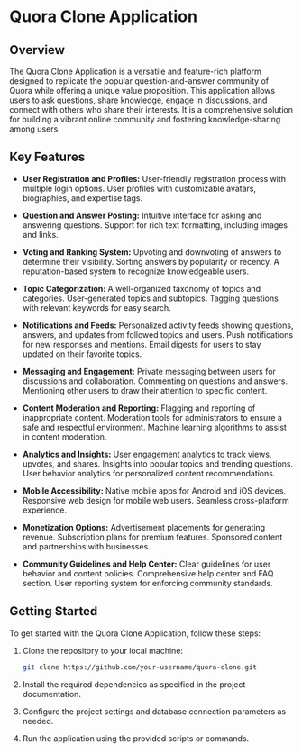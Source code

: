 # Quora Clone Application

## Overview

The Quora Clone Application is a versatile and feature-rich platform designed to replicate the popular question-and-answer community of Quora while offering a unique value proposition. This application allows users to ask questions, share knowledge, engage in discussions, and connect with others who share their interests. It is a comprehensive solution for building a vibrant online community and fostering knowledge-sharing among users.

## Key Features

- **User Registration and Profiles:** User-friendly registration process with multiple login options. User profiles with customizable avatars, biographies, and expertise tags.

- **Question and Answer Posting:** Intuitive interface for asking and answering questions. Support for rich text formatting, including images and links.

- **Voting and Ranking System:** Upvoting and downvoting of answers to determine their visibility. Sorting answers by popularity or recency. A reputation-based system to recognize knowledgeable users.

- **Topic Categorization:** A well-organized taxonomy of topics and categories. User-generated topics and subtopics. Tagging questions with relevant keywords for easy search.

- **Notifications and Feeds:** Personalized activity feeds showing questions, answers, and updates from followed topics and users. Push notifications for new responses and mentions. Email digests for users to stay updated on their favorite topics.

- **Messaging and Engagement:** Private messaging between users for discussions and collaboration. Commenting on questions and answers. Mentioning other users to draw their attention to specific content.

- **Content Moderation and Reporting:** Flagging and reporting of inappropriate content. Moderation tools for administrators to ensure a safe and respectful environment. Machine learning algorithms to assist in content moderation.

- **Analytics and Insights:** User engagement analytics to track views, upvotes, and shares. Insights into popular topics and trending questions. User behavior analytics for personalized content recommendations.

- **Mobile Accessibility:** Native mobile apps for Android and iOS devices. Responsive web design for mobile web users. Seamless cross-platform experience.

- **Monetization Options:** Advertisement placements for generating revenue. Subscription plans for premium features. Sponsored content and partnerships with businesses.

- **Community Guidelines and Help Center:** Clear guidelines for user behavior and content policies. Comprehensive help center and FAQ section. User reporting system for enforcing community standards.

## Getting Started

To get started with the Quora Clone Application, follow these steps:

1. Clone the repository to your local machine:

   ```bash
   git clone https://github.com/your-username/quora-clone.git
   ```

2. Install the required dependencies as specified in the project documentation.

3. Configure the project settings and database connection parameters as needed.

4. Run the application using the provided scripts or commands.

